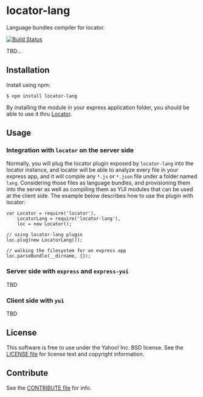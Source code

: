 locator-lang
============

Language bundles compiler for locator.

[![Build Status](https://travis-ci.org/yahoo/locator-lang.png?branch=master)](https://travis-ci.org/yahoo/locator-lang)

TBD...

[Locator]: https://github.com/yahoo/locator
[YUI]: https://github.com/yui/yui3


Installation
------------

Install using npm:

```shell
$ npm install locator-lang
```

By installing the module in your express application folder, you should be able to use it thru [Locator][].


Usage
-----

### Integration with `locator` on the server side

Normally, you will plug the locator plugin exposed by `locator-lang` into the locator instance, and locator will be able to analyze every file in your express app, and it will compile any `*.js` or `*.json` file under a folder named `lang`. Considering those files as language bundles, and provisioning them into the server as well as compiling them as YUI modules that can be used at the client side. The example below describes how to use the plugin with locator:

```
var Locator = require('locator'),
    LocatorLang = require('locator-lang'),
    loc = new Locator();

// using locator-lang plugin
loc.plug(new LocatorLang());

// walking the filesystem for an express app
loc.parseBundle(__dirname, {});
```

### Server side with `express` and `express-yui`

TBD


### Client side with `yui`

TBD


License
-------

This software is free to use under the Yahoo! Inc. BSD license.
See the [LICENSE file][] for license text and copyright information.

[LICENSE file]: https://github.com/yahoo/locator-micro/blob/master/LICENSE.txt


Contribute
----------

See the [CONTRIBUTE file][] for info.

[CONTRIBUTE file]: https://github.com/yahoo/locator-micro/blob/master/CONTRIBUTE.md
